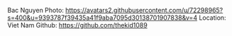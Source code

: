 Bac Nguyen
Photo: https://avatars2.githubusercontent.com/u/72298965?s=400&u=9393787f39435a41f9aba7095d30138701907838&v=4
Location: Viet Nam
Github: https://github.com/thekid1089
